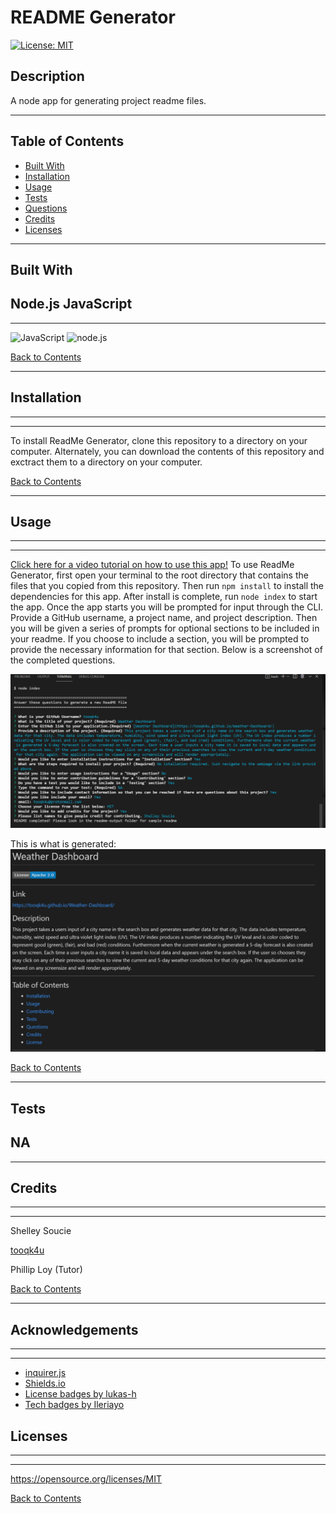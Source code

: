 # README Generator
[![License: MIT](https://img.shields.io/badge/License-MIT-yellow.svg)](https://opensource.org/licenses/MIT)

## Description 

A node app for generating project readme files.

---

## Table of Contents 

- [Built With](#built-with)
- [Installation](#installation)
- [Usage](#usage)
- [Tests](#tests)
- [Questions](#questions)
- [Credits](#credits)
- [Licenses](#licenses)

---

## Built With
 Node.js
 JavaScript
---
---

![JavaScript](https://img.shields.io/badge/javascript%20-%23323330.svg?&style=for-the-badge&logo=javascript&logoColor=%23F7DF1E)
![node.js](https://img.shields.io/badge/node.js%20-%2343853D.svg?&style=for-the-badge&logo=node.js&logoColor=white)

[Back to Contents](#table-of-contents)

---
## Installation

---
---



To install ReadMe Generator, clone this repository to a directory on your computer. Alternately, you can download the contents of this repository and exctract them to a directory on your computer.

[Back to Contents](#table-of-contents)

---

## Usage

---
---

[Click here for a video tutorial on how to use this app!](https://drive.google.com/file/d/1tyaEuZJoSbflNiduvt5kCRuk59gfdRyL/view)
To use ReadMe Generator, first open your terminal to the root directory that contains the files that you copied from this repository. Then run `npm install` to install the dependencies for this app. After install is complete, run `node index` to start the app. Once the app starts you will be prompted for input through the CLI. Provide a GitHub username, a project name, and project description. Then you will be given a series of prompts for optional sections to be included in your readme. If you choose to include a section, you will be prompted to provide the necessary information for that section. Below is a screenshot of the completed questions.

![picture of README questionaire](./images/README-SCREENSHOT.PNG)

This is what is generated:
![picture of README questionaire](./images/Capture.PNG)


[Back to Contents](#table-of-contents)

---

## Tests
NA
---
---


## Credits

---
---
    
Shelley Soucie

[tooqk4u](https://github.com/tooqk4u)

Phillip Loy (Tutor)



[Back to Contents](#table-of-contents)

---

## Acknowledgements

---
---

- [inquirer.js](https://www.npmjs.com/package/inquirer)
- [Shields.io](https://shields.io/)
- [License badges by lukas-h](https://gist.github.com/lukas-h/2a5d00690736b4c3a7ba)
- [Tech badges by Ileriayo](https://github.com/Ileriayo/markdown-badges)

## Licenses
---
---
https://opensource.org/licenses/MIT

[Back to Contents](#table-of-contents)
